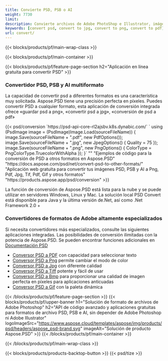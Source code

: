 ```yaml
---
title: Convierte PSD, PSB o AI
weight: 7730
limit: 
description: Convierte archivos de Adobe PhotoShop e Illustrator, imágenes y otros formatos
keywords: [convert psd, convert to jpg, convert to png, convert to pdf]
url: convert/
---
```


{{< blocks/products/pf/main-wrap-class >}}

{{< blocks/products/pf/main-container >}}

{{< blocks/products/pf/feature-page-section h2="Aplicación en línea gratuita para convertir PSD" >}}
<h3 class="headingpdleft">Convertidor PSD, PSB y AI multiformato</h3>
<p>La capacidad de convertir psd a diferentes formatos es una característica muy solicitada. Aspose.PSD tiene una precisión perfecta en píxeles. Puedes convertir PSD a cualquier formato, esta aplicación de conversión integrada ofrece «guardar psd a png», «convertir psd a jpg», «conversión de psd a pdf»</p>
{{< psd/conversion `https://psd-api-core-rl2ajsbv.k8s.dynabic.com/` 
`    using (PsdImage image = (PsdImage)Image.Load(sourceFileName))
    {
        image.Save(sourceFileName + ".pdf", new PdfOptions());
        image.Save(sourceFileName + ".jpg",  new JpegOptions() { Quality = 75 });
        image.Save(sourceFileName + ".png",  new PngOptions() {  ColorType = PngColorType.TruecolorWithAlpha });
    }` 
"" 
"Ejemplos de código para la conversión de PSD a otros formatos en Aspose.PSD"  "https://docs.aspose.com/psd/net/convert-psd-to-other-formats/" 
"Aplicación web gratuita para convertir tus imágenes PSD, PSB y AI a Png, Pdf, Jpg, Tif, Pdf, Gif y otros formatos" "https://products.aspose.app/psd/conversion" >}}
<br />
<p>La función de conversión de Aspose.PSD está lista para la nube y se puede utilizar en servidores Windows, Linux y Mac. La solución local PSD Convert está disponible para Java y la última versión de.Net, así como .Net Framework 2.0 +</p>

<h3 class="headingpdleft">Convertidores de formatos de Adobe altamente especializados</h3>
<p>Si necesita convertidores más especializados, consulte las siguientes aplicaciones integradas. Las posibilidades de conversión ilimitadas con la potencia de Aspose.PSD. Se pueden encontrar funciones adicionales en <a href="https://docs.aspose.com/psd/">Documentación PSD</a></p>
<ul>
<li><a href="to-pdf">Conversor PSD a PDF</a> con capacidad para seleccionar texto</li>
<li><a href="to-png">Conversor PSD a Png</a> permite cambiar el modo de color</li>
<li><a href="to-jpg">Conversor PSD a Jpg</a> con diferente calidad</li>
<li><a href="to-tiff">Conversor PSD a Tiff</a> potente y fácil de usar</li>
<li><a href="to-bmp">Conversor PSD a Bmp</a> para proporcionar una calidad de imagen perfecta en píxeles para aplicaciones anticuadas</li>
<li><a href="to-gif">Conversor PSD a Gif</a> con la paleta dinámica</li>
</ul>

{{< /blocks/products/pf/feature-page-section >}}
{{< blocks/products/pf/upper-banner h1="Solución de formato de archivos de Adobe Photoshop" h2="API de código avanzado y aplicaciones gratuitas para formatos de archivo PSD, PSB e AI, sin depender de Adobe Photoshop ni Adobe Illustrator" logoImageSrc="https://www.aspose.cloud/templates/aspose/img/products/psd/headers/aspose_psd-brand.svg" imageAlt="Solución de producto Aspose.PSD" >}}
{{< /blocks/products/pf/main-container >}}


{{< /blocks/products/pf/main-wrap-class >}}

{{< blocks/products/products-backtop-button >}}
{{< psd/tize >}}
